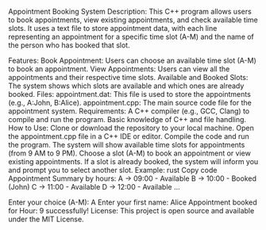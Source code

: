 Appointment Booking System
Description:
This C++ program allows users to book appointments, view existing appointments, and check available time slots. It uses a text file to store appointment data, with each line representing an appointment for a specific time slot (A-M) and the name of the person who has booked that slot.

Features:
Book Appointment: Users can choose an available time slot (A-M) to book an appointment.
View Appointments: Users can view all the appointments and their respective time slots.
Available and Booked Slots: The system shows which slots are available and which ones are already booked.
Files:
appointment.dat: This file is used to store the appointments (e.g., A:John, B:Alice).
appointment.cpp: The main source code file for the appointment system.
Requirements:
A C++ compiler (e.g., GCC, Clang) to compile and run the program.
Basic knowledge of C++ and file handling.
How to Use:
Clone or download the repository to your local machine.
Open the appointment.cpp file in a C++ IDE or editor.
Compile the code and run the program.
The system will show available time slots for appointments (from 9 AM to 9 PM).
Choose a slot (A-M) to book an appointment or view existing appointments.
If a slot is already booked, the system will inform you and prompt you to select another slot.
Example:
rust
Copy code
 Appointment Summary by hours:
 A -> 09:00 - Available
 B -> 10:00 - Booked (John)
 C -> 11:00 - Available
 D -> 12:00 - Available
 ...

 Enter your choice (A-M): A
 Enter your first name: Alice
 Appointment booked for Hour: 9 successfully!
License:
This project is open source and available under the MIT License.
